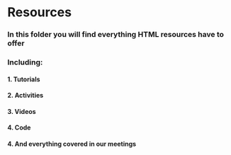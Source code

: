 # Resources

### In this folder you will find everything HTML resources have to offer

### Including:
#### 1. Tutorials
#### 2. Activities
#### 3. Videos
#### 4. Code
#### 4. And everything covered in our meetings
